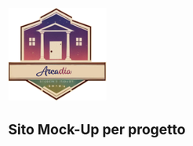 [<img alt="alt_text" width="200px" src="images/logo.png" />]([https://www.google.com/](https://espositofabian.github.io/arcadia-story/))

# Sito Mock-Up per progetto
